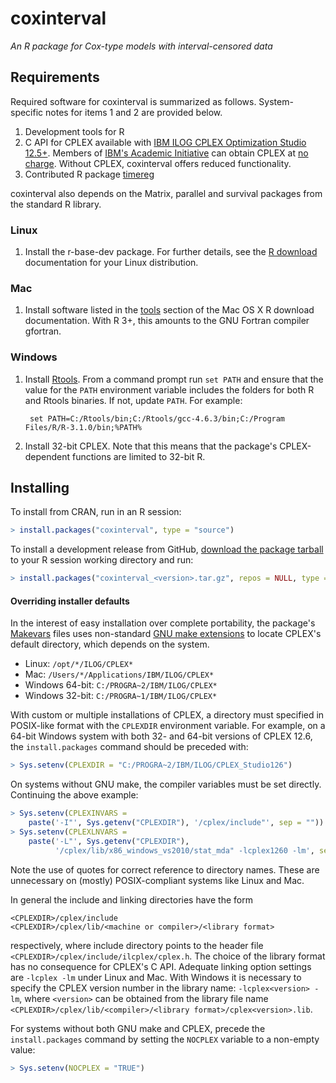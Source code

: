 # coxinterval

*An R package for Cox-type models with interval-censored data*

## Requirements

Required software for coxinterval is summarized as follows. System-specific notes for items 1 and 2 are provided below.

1. Development tools for R
2. C API for CPLEX available with [IBM ILOG CPLEX Optimization Studio 12.5+](http://www-01.ibm.com/software/commerce/optimization/cplex-optimizer/). Members of [IBM's Academic Initiative](http://www-304.ibm.com/ibm/university/academic/pub/page/academic_initiative) can obtain CPLEX at [no charge](https://www.ibm.com/developerworks/community/blogs/jfp/entry/cplex_studio_in_ibm_academic_initiative?lang=en). Without CPLEX, coxinterval offers reduced functionality.
3. Contributed R package [timereg](http://cran.r-project.org/web/packages/timereg/index.html)

coxinterval also depends on the Matrix, parallel and survival packages from the standard R library.

### Linux

1. Install the r-base-dev package. For further details, see the [R download](http://cran.r-project.org/bin/linux/) documentation for your Linux distribution.

### Mac

1. Install software listed in the [tools](http://cran.r-project.org/bin/macosx/tools) section of the Mac OS X R download documentation. With R 3+, this amounts to the GNU Fortran compiler gfortran.

### Windows

1. Install [Rtools](http://cran.r-project.org/bin/windows/Rtools/). From a command prompt run `set PATH` and ensure that the value for the `PATH` environment variable includes the folders for both R and Rtools binaries. If not, update `PATH`. For example:

   ```shell
    set PATH=C:/Rtools/bin;C:/Rtools/gcc-4.6.3/bin;C:/Program Files/R/R-3.1.0/bin;%PATH%
   ```
2. Install 32-bit CPLEX. Note that this means that the package's CPLEX-dependent functions are limited to 32-bit R.

## Installing

To install from CRAN, run in an R session:

```R
> install.packages("coxinterval", type = "source")
```

To install a development release from GitHub, [download the package tarball](https://github.com/aboruvka/coxinterval/releases) to your R session working directory and run:

```R
> install.packages("coxinterval_<version>.tar.gz", repos = NULL, type = "source")
```

#### Overriding installer defaults

In the interest of easy installation over complete portability, the package's [Makevars](http://cran.r-project.org/doc/manuals/r-release/R-exts.html#Using-Makevars) files uses non-standard [GNU make extensions](http://cran.r-project.org/doc/manuals/r-release/R-exts.html#Writing-portable-packages) to locate CPLEX's default directory, which depends on the system.

- Linux: `/opt/*/ILOG/CPLEX*`
- Mac: `/Users/*/Applications/IBM/ILOG/CPLEX*`
- Windows 64-bit: `C:/PROGRA~2/IBM/ILOG/CPLEX*`
- Windows 32-bit: `C:/PROGRA~1/IBM/ILOG/CPLEX*`

With custom or multiple installations of CPLEX, a directory must specified in POSIX-like format with the `CPLEXDIR` environment variable. For example, on a 64-bit Windows system with both 32- and 64-bit versions of CPLEX 12.6, the `install.packages` command should be preceded with:

```R
> Sys.setenv(CPLEXDIR = "C:/PROGRA~2/IBM/ILOG/CPLEX_Studio126")
```

On systems without GNU make, the compiler variables must be set directly. Continuing the above example:

```R
> Sys.setenv(CPLEXINVARS =
    paste('-I"', Sys.getenv("CPLEXDIR"), '/cplex/include"', sep = ""))
> Sys.setenv(CPLEXLNVARS =
    paste('-L"', Sys.getenv("CPLEXDIR"),
          '/cplex/lib/x86_windows_vs2010/stat_mda" -lcplex1260 -lm', sep = ""))
```

Note the use of quotes for correct reference to directory names. These are unnecessary on (mostly) POSIX-compliant systems like Linux and Mac.

In general the include and linking directories have the form

```
<CPLEXDIR>/cplex/include
<CPLEXDIR>/cplex/lib/<machine or compiler>/<library format>
```

respectively, where include directory points to the header file `<CPLEXDIR>/cplex/include/ilcplex/cplex.h`. The choice of the library format has no consequence for CPLEX's C API. Adequate linking option settings are `-lcplex -lm` under Linux and Mac. With Windows it is necessary to specify the CPLEX version number in the library name: `-lcplex<version> -lm`, where `<version>` can be obtained from the library file name `<CPLEXDIR>/cplex/lib/<compiler>/<library format>/cplex<version>.lib`.

For systems without both GNU make and CPLEX, precede the `install.packages` command by setting the `NOCPLEX` variable to a non-empty value:

```R
> Sys.setenv(NOCPLEX = "TRUE")
```
